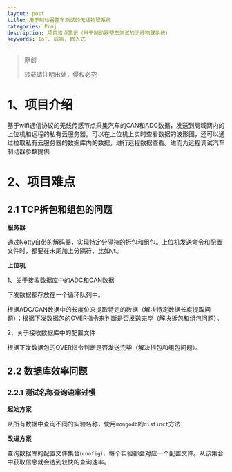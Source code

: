 ```yaml
---
layout: post
title: 用于制动器整车测试的无线物联系统
categories: Proj
description: 项目难点笔记（用于制动器整车测试的无线物联系统）
keywords: IoT, 后端, 嵌入式
---
```


> 原创
>
> 转载请注明出处，侵权必究

# 1、项目介绍

基于wifi通信协议的无线传感节点采集汽车的CAN和ADC数据，发送到局域网内的上位机和远程的私有云服务器。可以在上位机上实时查看数据的波形图，还可以通过拉取私有云服务器的数据库内的数据，进行远程数据查看。进而为远程调试汽车制动器参数提供

# 2、项目难点

## 2.1 TCP拆包和组包的问题

**服务器**

通过Netty自带的解码器，实现特定分隔符的拆包和组包。上位机发送命令和配置文件时，都要在末尾加上分隔符，比如`\t`。

**上位机**

1、关于接收数据库中的ADC和CAN数据

下发数据都存放在一个循环队列中。

根据ADC/CAN数据中的长度位来提取特定的数据（解决特定数据长度提取问题）；根据下发数据包的OVER指令来判断是否发送完毕（解决拆包和组包问题）。

2、关于接收数据库中的配置文件

根据下发数据包的OVER指令判断是否发送完毕（解决拆包和组包问题）。

## 2.2 数据库效率问题

### 2.2.1 测试名称查询速率过慢

**起始方案**

从所有数据中查询不同的实验名称，使用`mongodb`的`distinct`方法

**改进方案**

查询数据库的配置文件集合(`config`)，每个实验都会对应一个配置文件。从该集合中获取信息就会达到较快的查询速率。